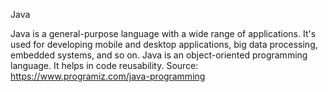 Java

Java is a general-purpose language with a wide range of applications. It's used for developing mobile and desktop applications, big data processing, embedded systems, and so on. Java is an object-oriented programming language. It helps in code reusability.
Source: https://www.programiz.com/java-programming